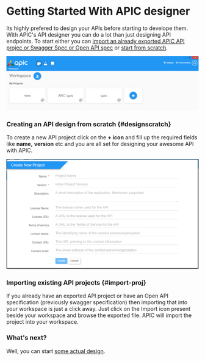 # Getting Started With APIC designer

Its highly prefered to design your APIs before starting to develope them. With APIC's API designer you can do a lot than just designing API endpoints. To start either you can [import an already exported APIC API projec or Swagger Spec or Open API spec](#import-proj)   or [start from scratch](#designscratch).

![](/assets/APIC-designer-Home.PNG)

### Creating an API design from scratch {#designscratch}

To create a new API project click on the **+ icon** and fill up the required fields like **name,** **version** etc and you are all set for designing your awesome API with APIC.

![](/assets/APIC-new-api-project.PNG)

### Importing existing API projects {#import-proj}

If you already have an exported API project or have an Open API specification \(previously swagger specification\) then importing that into your workspace is just a click away. Just click on the Import icon present beside your workspace and browse the exported file. APIC will import the project into your workspace.

### What's next?

Well, you can start [some actual design](/designer/working-with-api-design.md).

